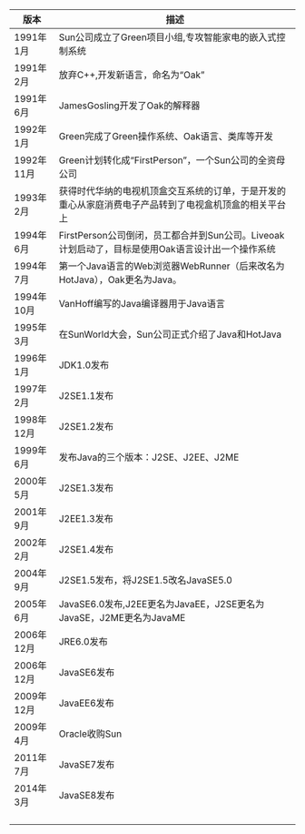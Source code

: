 | 版本       | 描述                                                         |
| ---------- | ------------------------------------------------------------ |
| 1991年1月  | Sun公司成立了Green项目小组,专攻智能家电的嵌入式控制系统      |
| 1991年2月  | 放弃C++,开发新语言，命名为“Oak”                              |
| 1991年6月  | JamesGosling开发了Oak的解释器                                |
| 1992年1月  | Green完成了Green操作系统、Oak语言、类库等开发                |
| 1992年11月 | Green计划转化成“FirstPerson”，一个Sun公司的全资母公司        |
| 1993年2月  | 获得时代华纳的电视机顶盒交互系统的订单，于是开发的重心从家庭消费电子产品转到了电视盒机顶盒的相关平台上 |
| 1994年6月  | FirstPerson公司倒闭，员工都合并到Sun公司。Liveoak计划启动了，目标是使用Oak语言设计出一个操作系统 |
| 1994年7月  | 第一个Java语言的Web浏览器WebRunner（后来改名为HotJava），Oak更名为Java。 |
| 1994年10月 | VanHoff编写的Java编译器用于Java语言                          |
| 1995年3月  | 在SunWorld大会，Sun公司正式介绍了Java和HotJava               |
| 1996年1月  | JDK1.0发布                                                   |
| 1997年2月  | J2SE1.1发布                                                  |
| 1998年12月 | J2SE1.2发布                                                  |
| 1999年6月  | 发布Java的三个版本：J2SE、J2EE、J2ME                         |
| 2000年5月  | J2SE1.3发布                                                  |
| 2001年9月  | J2EE1.3发布                                                  |
| 2002年2月  | J2SE1.4发布                                                  |
| 2004年9月  | J2SE1.5发布，将J2SE1.5改名JavaSE5.0                          |
| 2005年6月  | JavaSE6.0发布,J2EE更名为JavaEE，J2SE更名为JavaSE，J2ME更名为JavaME |
| 2006年12月 | JRE6.0发布                                                   |
| 2006年12月 | JavaSE6发布                                                  |
| 2009年12月 | JavaEE6发布                                                  |
| 2009年4月  | Oracle收购Sun                                                |
| 2011年7月  | JavaSE7发布                                                  |
| 2014年3月  | JavaSE8发布                                                  |
|            |                                                              |
|            |                                                              |
|            |                                                              |
|            |                                                              |